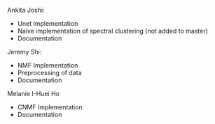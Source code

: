 Ankita Joshi:
- Unet Implementation
- Naive implementation of spectral clustering (not added to master)
- Documentation

Jeremy Shi:
- NMF Implementation
- Preprocessing of data
- Documentation

Melanie I-Huei Ho
- CNMF Implementation
- Documentation
